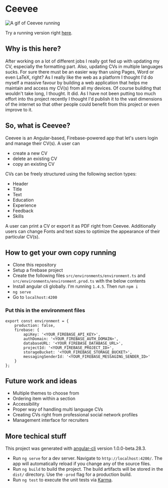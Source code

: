 # Ceevee

![A gif of Ceevee running](https://media.giphy.com/media/3ohnEFSIKWqRYTGTu0/giphy.gif)

Try a running version right [here](http://ceevee.andresander.com). 

## Why is this here?

After working on a lot of different jobs I really got fed up with updating my CV, especially the formatting part. Also, updating CVs in multiple languages sucks. For sure there must be an easier way than using Pages, Word or even LaTeX, right? As I really like the web as a platform I thought I'd do myself a massive favour by building a web application that helps me maintain and access my CV(s) from all my devices. Of course building that wouldn't take long, I thought. It did. 
As I have not been putting too much effort into ths project recently I thought I'd publish it to the vast dimensions of the internet so that other people could benefit from this project or even improve to it.

## So, what is Ceevee?

Ceevee is an Angular-based, Firebase-powered app that let's users login and manage their CV(s). A user can

- create a new CV
- delete an existing CV
- copy an existing CV

CVs can be freely structured using the following section types:

- Header
- Title
- Text
- Education
- Experience
- Feedback
- Skills

A user can print a CV or export it as PDF right from Ceevee. Additionally users can change Fonts and text sizes to optimize the appearance of their particular CV(s).

## How to get your own copy running

- Clone this repository
- Setup a firebase project
- Create the following files `src/environments/environment.ts` and `src/environments/environment.prod.ts` with the below contents
- Install angular cli globally. I'm running `1.4.5`. Then run `npm i`
- `ng serve`
- Go to `localhost:4200`

### Put this in the environment files

```
export const environment = {
	production: false,
	firebase: {
		apiKey: '<YOUR_FIREBASE_API_KEY>',
		authDomain: '<YOUR_FIREBASE_AUTH_DOMAIN>',
		databaseURL: '<YOUR_FIREBASE_DATABASE_URL>',
		projectId: '<YOUR_FIREBASE_PROJECT_ID>',
		storageBucket: '<YOUR_FIREBASE_STORAGE_BUCKET>',
		messagingSenderId: '<YOUR_FIREBASE_MESSAGING_SENDER_ID>'
	}
};
```

## Future work and ideas

- Multiple themes to choose from
- Ordering item within a section
- Accessibility
- Proper way of handling multi language CVs
- Creating CVs right from professional social network profiles
- Management interface for recruiters

## More techical stuff

This project was generated with [angular-cli](https://github.com/angular/angular-cli) version 1.0.0-beta.28.3.

- Run `ng serve` for a dev server. Navigate to `http://localhost:4200/`. The app will automatically reload if you change any of the source files.
- Run `ng build` to build the project. The build artifacts will be stored in the `dist/` directory. Use the `-prod` flag for a production build.
- Run `ng test` to execute the unit tests via [Karma](https://karma-runner.github.io).